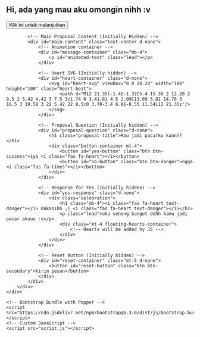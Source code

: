 <!DOCTYPE html>
<html lang="en" data-bs-theme="dark">
<head>
    <meta charset="UTF-8">
    <meta name="viewport" content="width=device-width, initial-scale=1.0">
    <title>Random seketika</title>
    <!-- Bootstrap CSS from Replit CDN -->
    <link rel="stylesheet" href="https://cdn.replit.com/agent/bootstrap-agent-dark-theme.min.css">
    <!-- Font Awesome for icons -->
    <link rel="stylesheet" href="https://cdnjs.cloudflare.com/ajax/libs/font-awesome/6.4.0/css/all.min.css">
    <!-- Custom CSS -->
    <link rel="stylesheet" href="style.css">
</head>
<body>
    <div class="container proposal-container">
        <div id="proposal-content">
            <!-- Initial View -->
            <div id="initial-view" class="text-center">
                <h2 class="mb-4">Hi, ada yang mau aku omongin nihh :v</h2>
                <button id="start-button" class="btn btn-outline-primary">Klik ini untuk melanjutkan</button>
            </div>

            <!-- Main Proposal Content (Initially Hidden) -->
            <div id="main-content" class="text-center d-none">
                <!-- Animation container -->
                <div id="message-container" class="mb-4">
                    <p id="animated-text" class="lead"></p>
                </div>
                
                <!-- Heart SVG (Initially hidden) -->
                <div id="heart-container" class="d-none">
                    <svg id="heart-svg" viewBox="0 0 24 24" width="100" height="100" class="heart-beat">
                        <path d="M12 21.35l-1.45-1.32C5.4 15.36 2 12.28 2 8.5 2 5.42 4.42 3 7.5 3c1.74 0 3.41.81 4.5 2.09C13.09 3.81 14.76 3 16.5 3 19.58 3 22 5.42 22 8.5c0 3.78-3.4 6.86-8.55 11.54L12 21.35z"/>
                    </svg>
                </div>

                <!-- Proposal Question (Initially hidden) -->
                <div id="proposal-question" class="d-none">
                    <h1 class="proposal-title">Mau jadi pacarku kann??</h1>
                    <div class="button-container mt-4">
                        <button id="yes-button" class="btn btn-success">iya <i class="fas fa-heart"></i></button>
                        <button id="no-button" class="btn btn-danger">ngga <i class="fas fa-times"></i></button>
                    </div>
                </div>

                <!-- Response for Yes (Initially hidden) -->
                <div id="yes-response" class="d-none">
                    <div class="celebration">
                        <h1 class="mb-4"><i class="fas fa-heart text-danger"></i> makasihh ;) <i class="fas fa-heart text-danger"></i></h1>
                        <p class="lead">aku seneng banget dehh kamu jadi pacar akuuu :v</p>
                        <div class="mt-4 floating-hearts-container">
                            <!-- Hearts will be added by JS -->
                        </div>
                    </div>
                </div>

                <!-- Reset Button (Initially hidden) -->
                <div id="reset-container" class="mt-5 d-none">
                    <button id="reset-button" class="btn btn-secondary">kirim pesan</button>
                </div>
            </div>
        </div>
    </div>

    <!-- Bootstrap Bundle with Popper -->
    <script src="https://cdn.jsdelivr.net/npm/bootstrap@5.3.0/dist/js/bootstrap.bundle.min.js"></script>
    <!-- Custom JavaScript -->
    <script src="script.js"></script>
</body>
</html>
